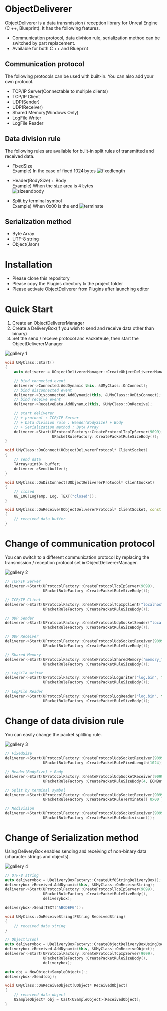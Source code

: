 # ObjectDeliverer
ObjectDeliverer is a data transmission / reception library for Unreal Engine (C ++, Blueprint).
It has the following features.

+ Communication protocol, data division rule, serialization method can be switched by part replacement.
+ Available for both C ++ and Blueprint

## Communication protocol
The following protocols can be used with built-in.
You can also add your own protocol.
+ TCP/IP Server(Connectable to multiple clients)
+ TCP/IP Client
+ UDP(Sender)
+ UDP(Receiver)
+ Shared Memory(Windows Only)
+ LogFile Writer
+ LogFile Reader

## Data division rule
The following rules are available for built-in split rules of transmitted and received data.
+ FixedSize  
	Example) In the case of fixed 1024 bytes
	![fixedlength](https://user-images.githubusercontent.com/8191970/56475737-7d999f00-64c7-11e9-8e9e-0182f1af8156.png)


+ Header(BodySize) + Body  
	Example) When the size area is 4 bytes  
	![sizeandbody](https://user-images.githubusercontent.com/8191970/56475796-6e672100-64c8-11e9-8cf0-6524f2899be0.png)


+ Split by terminal symbol  
	Example) When 0x00 is the end
	![terminate](https://user-images.githubusercontent.com/8191970/56475740-82f6e980-64c7-11e9-91a6-05d77cfdbd60.png)

## Serialization method
+ Byte Array
+ UTF-8 string
+ Object(Json)

# Installation
+ Please clone this repository
+ Please copy the Plugins directory to the project folder
+ Please activate ObjectDeliverer from Plugins after launching editor

# Quick Start
1. Create an ObjectDelivererManager
1. Create a DeliveryBox(If you wish to send and receive data other than binary)
1. Set the send / receive protocol and PacketRule, then start the ObjectDelivererManager

![gallery 1](https://user-images.githubusercontent.com/8191970/52522481-48075700-2cc9-11e9-92a0-067992f56042.png)



```cpp
void UMyClass::Start()
{
    auto deliverer = UObjectDelivererManager::CreateObjectDelivererManager();

    // bind connected event
    deliverer->Connected.AddDynamic(this, &UMyClass::OnConnect);
    // bind disconnected event
    deliverer->Disconnected.AddDynamic(this, &UMyClass::OnDisConnect);
    // bind receive event
    deliverer->ReceiveData.AddDynamic(this, &UMyClass::OnReceive);

    // start deliverer
    // + protocol : TCP/IP Server
    // + Data division rule : Header(BodySize) + Body
    // + Serialization method : Byte Array
    deliverer->Start(UProtocolFactory::CreateProtocolTcpIpServer(9099),
                     UPacketRuleFactory::CreatePacketRuleSizeBody());
}

void UMyClass::OnConnect(UObjectDelivererProtocol* ClientSocket)
{
    // send data
    TArray<uint8> buffer;
    deliverer->Send(buffer);
}

void UMyClass::OnDisConnect(UObjectDelivererProtocol* ClientSocket)
{
    // closed
    UE_LOG(LogTemp, Log, TEXT("closed"));
}

void UMyClass::OnReceive(UObjectDelivererProtocol* ClientSocket, const TArray<uint8>& Buffer)
{
    // received data buffer
}
```

# Change of communication protocol
You can switch to a different communication protocol by replacing the transmission / reception protocol set in ObjectDelivererManager.

![gallery 2](https://user-images.githubusercontent.com/8191970/52522483-4d64a180-2cc9-11e9-9bda-2f9f4fc5ff65.png)

```cpp
// TCP/IP Server
deliverer->Start(UProtocolFactory::CreateProtocolTcpIpServer(9099),
                 UPacketRuleFactory::CreatePacketRuleSizeBody());

// TCP/IP Client
deliverer->Start(UProtocolFactory::CreateProtocolTcpIpClient("localhost", 9099, true),
                 UPacketRuleFactory::CreatePacketRuleSizeBody());

// UDP Sender
deliverer->Start(UProtocolFactory::CreateProtocolUdpSocketSender("localhost", 9099),
                 UPacketRuleFactory::CreatePacketRuleSizeBody());

// UDP Receiver
deliverer->Start(UProtocolFactory::CreateProtocolUdpSocketReceiver(9099),
                 UPacketRuleFactory::CreatePacketRuleSizeBody());

// Shared Memory
deliverer->Start(UProtocolFactory::CreateProtocolSharedMemory("memory_test", 1024),
                 UPacketRuleFactory::CreatePacketRuleSizeBody());
		 
// LogFile Writer
deliverer->Start(UProtocolFactory::CreateProtocolLogWriter("log.bin", false),
                 UPacketRuleFactory::CreatePacketRuleSizeBody());	
		 
// LogFile Reader
deliverer->Start(UProtocolFactory::CreateProtocolLogReader("log.bin", false, true),
                 UPacketRuleFactory::CreatePacketRuleSizeBody());		 
```


# Change of data division rule
You can easily change the packet splitting rule.

![gallery 3](https://user-images.githubusercontent.com/8191970/52522485-4fc6fb80-2cc9-11e9-866d-a92c09657be8.png)

```cpp
// FixedSize
deliverer->Start(UProtocolFactory::CreateProtocolUdpSocketReceiver(9099),
                 UPacketRuleFactory::CreatePacketRuleFixedLength(1024));

// Header(BodySize) + Body
deliverer->Start(UProtocolFactory::CreateProtocolUdpSocketReceiver(9099),
                 UPacketRuleFactory::CreatePacketRuleSizeBody(4, ECNBufferEndian::Big));

// Split by terminal symbol
deliverer->Start(UProtocolFactory::CreateProtocolUdpSocketReceiver(9099),
                 UPacketRuleFactory::CreatePacketRuleTerminate({ 0x00 }));

// Nodivision
deliverer->Start(UProtocolFactory::CreateProtocolUdpSocketReceiver(9099),
                 UPacketRuleFactory::CreatePacketRuleNodivision());
```

# Change of Serialization method
Using DeliveryBox enables sending and receiving of non-binary data (character strings and objects).

![gallery 4](https://user-images.githubusercontent.com/8191970/52522486-52295580-2cc9-11e9-9218-d633e68b922f.png)

```cpp
// UTF-8 string
auto deliverybox = UDeliveryBoxFactory::CreateUtf8StringDeliveryBox();
deliverybox->Received.AddDynamic(this, &UMyClass::OnReceiveString);
deliverer->Start(UProtocolFactory::CreateProtocolTcpIpServer(9099),
                 UPacketRuleFactory::CreatePacketRuleSizeBody(),
                 deliverybox);

deliverybox->Send(TEXT("ABCDEFG"));

void UMyClass::OnReceiveString(FString ReceivedString)
{
    // received data string
}
```

```cpp
// Object(Json)
auto deliverybox = UDeliveryBoxFactory::CreateObjectDeliveryBoxUsingJson(SampleObject::StaticClass());
deliverybox->Received.AddDynamic(this, &UMyClass::OnReceiveObject);
deliverer->Start(UProtocolFactory::CreateProtocolTcpIpServer(9099),
                 UPacketRuleFactory::CreatePacketRuleSizeBody(),
                 deliverybox);

auto obj = NewObject<SampleObject>();
deliverybox->Send(obj);

void UMyClass::OnReceiveObject(UObject* ReceivedObject)
{
    // received data object
    USampleObject* obj = Cast<USampleObject>(ReceivedObject);
}
```
